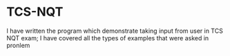 # TCS-NQT 
I have written the program which demonstrate taking input
from user in TCS NQT exam;
I have covered all the types of examples that were asked in pronlem
